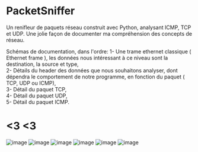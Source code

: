# PacketSniffer
Un renifleur de paquets réseau construit avec Python, analysant ICMP, TCP et UDP. 
Une jolie façon de documenter ma compréhension des concepts de réseau.

Schémas de documentation, dans l'ordre:
1- Une trame ethernet classique ( Ethernet frame ), les données nous intéressant à ce niveau sont la destination, la source et type, </br>
2- Détails du header des données que nous souhaitons analyser, dont dépendra le comportement de notre programme, en fonction du paquet ( TCP, UDP ou ICMP),</br>
3- Détail du paquet TCP,</br>
4- Détail du paquet UDP,</br>
5- Détail du paquet ICMP.

# <3 <3




![image](https://user-images.githubusercontent.com/103506746/182119518-06779cd9-8e67-422a-bc66-3ceaf3c2618a.png)
![image](https://user-images.githubusercontent.com/103506746/182119975-6fc5dffc-ac6f-4289-9a82-1add9f02dbb3.png)
![image](https://user-images.githubusercontent.com/103506746/182120041-e0c3e9c8-441b-4e5a-ba81-7f2901d7333e.png)
![image](https://user-images.githubusercontent.com/103506746/182120376-5f4c8b91-97aa-4e69-87d9-ff0f759d3066.png)
![image](https://user-images.githubusercontent.com/103506746/182120509-b7f27c94-e36c-4d7a-a720-3dde7aee1bbe.png)
![image](https://user-images.githubusercontent.com/103506746/182120598-784603f1-013b-4bc1-8232-aad0952fec67.png)

